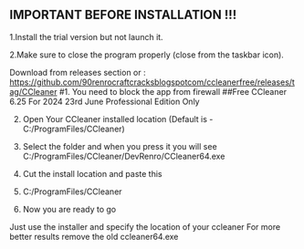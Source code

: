 ## IMPORTANT BEFORE INSTALLATION !!!

1.Install the trial version but not launch it.

2.Make sure to close the program properly (close from the taskbar icon).

 Download from releases section or : https://github.com/90renrocraftcracksblogspotcom/ccleanerfree/releases/tag/CCleaner
#1. You need to block the app from firewall
##Free CCleaner 6.25 For 2024 23rd June Professional Edition Only

2. Open Your CCleaner installed location (Default is - C:/ProgramFiles/CCleaner)

3. Select the folder and when you press it you will see C:/ProgramFiles/CCleaner/DevRenro/CCleaner64.exe

4. Cut the install location and paste this
5. C:/ProgramFiles/CCleaner

6. Now you are ready to go

Just use the installer and specify the location of your ccleaner
For more better results remove the old ccleaner64.exe
